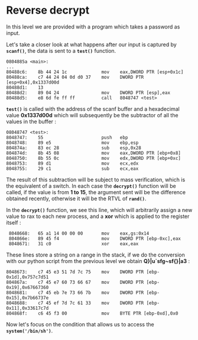 # Reverse decrypt

In this level we are provided with a program which takes a password as input.

Let's take a closer look at what happens after our input is captured by **`scanf()`**, the data is sent to a **`test()`** function.

```
0804885a <main>:
...
80488c6:	8b 44 24 1c          	mov    eax,DWORD PTR [esp+0x1c]
80488ca:	c7 44 24 04 0d d0 37 	mov    DWORD PTR [esp+0x4],0x1337d00d
80488d1:	13 
80488d2:	89 04 24             	mov    DWORD PTR [esp],eax
80488d5:	e8 6d fe ff ff       	call   8048747 <test>
```

**`test()`** is called with the address of the scanf buffer and a hexadecimal value **0x1337d00d** which will subsequently be the subtractor of all the values in the buffer :

```
08048747 <test>:
8048747:	55                   	push   ebp
8048748:	89 e5                	mov    ebp,esp
804874a:	83 ec 28             	sub    esp,0x28
804874d:	8b 45 08             	mov    eax,DWORD PTR [ebp+0x8]
8048750:	8b 55 0c             	mov    edx,DWORD PTR [ebp+0xc]
8048753:	89 d1                	mov    ecx,edx
8048755:	29 c1                	sub    ecx,eax
```


The result of this subtraction will be subject to mass verification, which is the equivalent of a switch.
In each case the  **`decrypt()`**  function will be called, if the value is from **1 to 15**, the argument sent will be the difference obtained recently, otherwise it will be the RTVL of **`rand()`**.

In the **`decrypt()`** function, we see this line, which will arbitrarily assign a new value to rax to each new process, and a **xor** which is applied to the register itself :
```
 8048668:	65 a1 14 00 00 00    	mov    eax,gs:0x14
 804866e:	89 45 f4             	mov    DWORD PTR [ebp-0xc],eax
 8048671:	31 c0                	xor    eax,eax
```

These lines store a string on a range in the stack, if we do the conversion with our python script from the previous level we obtain **Q}|u`sfg~sf{}|a3** :

```
8048673:	c7 45 e3 51 7d 7c 75 	mov    DWORD PTR [ebp-0x1d],0x757c7d51
804867a:	c7 45 e7 60 73 66 67 	mov    DWORD PTR [ebp-0x19],0x67667360
8048681:	c7 45 eb 7e 73 66 7b 	mov    DWORD PTR [ebp-0x15],0x7b66737e
8048688:	c7 45 ef 7d 7c 61 33 	mov    DWORD PTR [ebp-0x11],0x33617c7d
804868f:	c6 45 f3 00          	mov    BYTE PTR [ebp-0xd],0x0
```

Now let's focus on the condition that allows us to access the **`system('/bin/sh')`**.

